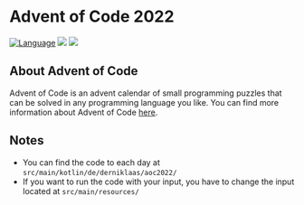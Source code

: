 # Advent of Code 2022

[![Language](https://img.shields.io/badge/Language-Kotlin-purple)](https://kotlinlang.org/)
![](https://img.shields.io/badge/stars%20⭐-42-yellow)
![](https://img.shields.io/badge/days%20completed-21-red)

## About Advent of Code
Advent of Code is an advent calendar of small programming puzzles that can be solved in any programming language you like. You can find more information about Advent of Code [here](https://adventofcode.com/2022/about).


## Notes
- You can find the code to each day at ``src/main/kotlin/de/derniklaas/aoc2022/``
- If you want to run the code with your input, you have to change the input located at ``src/main/resources/``